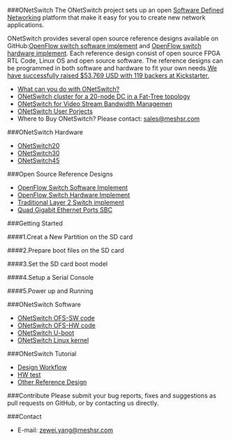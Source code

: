 ###ONetSwitch
The ONetSwitch project sets up an open [Software Defined Networking](https://en.wikipedia.org/wiki/Software-defined_networking) platform that make it easy for you to create new network applications. 

ONetSwitch provides several open source reference designs available on GitHub:[OpenFlow switch software implement](https://github.com/MeshSr/ONetSwitch/wiki/REF-OpenFlowSwitch-SWFT) and [OpenFlow switch hardware implement](https://github.com/MeshSr/ONetSwitch/wiki/REF-OpenFlowSwitch-HWFT). Each reference design consist of open source FPGA RTL Code, Linux OS and open source software. The reference designs can be programmed in both software and hardware to fit your own needs.[We have successfully raised $53,769 USD with 119 backers at Kickstarter.](https://www.kickstarter.com/projects/onetswitch/onetswitch-open-source-hardware-for-networking)


* [What can you do with ONetSwitch?](https://www.youtube.com/watch?v=aebKz1YQQfw)
* [ONetSwitch cluster for a 20-node DC in a Fat-Tree topology](https://www.youtube.com/watch?v=l547FhU6rqo#t=26)
* [ONetSwitch for Video Stream Bandwidth Managemen](https://www.youtube.com/watch?v=9goo1ju4bvQ&feature=youtu.be)
* [ONetSwitch User Porjects](http://onetswitch.org/project.html)
* Where to Buy ONetSwitch? Please contact: sales@meshsr.com

###ONetSwitch Hardware
* [ONetSwitch20](https://github.com/MeshSr/wiki/wiki/ONetSwitch20)
* [ONetSwitch30](https://github.com/MeshSr/wiki/wiki/ONetSwitch30)
* [ONetSwitch45](https://github.com/MeshSr/wiki/wiki/ONetSwitch45)

###Open Source Reference Designs
* [OpenFlow Switch Software Implement](https://github.com/MeshSr/ONetSwitch/wiki/REF-OpenFlowSwitch-SWFT)
* [OpenFlow Switch Hardware Implement](https://github.com/MeshSr/ONetSwitch/wiki/REF-OpenFlowSwitch-HWFT)
* [Traditional Layer 2 Switch implement](https://github.com/MeshSr/ONetSwitch/wiki/REF-Switch)
* [Quad Gigabit Ethernet Ports SBC](https://github.com/MeshSr/ONetSwitch/wiki/REF-NIC)

###Getting Started

####1.Creat a New Partition on the SD card

####2.Prepare boot files on the SD card

####3.Set the SD card boot model

####4.Setup a Serial Console

####5.Power up and Running

###ONetSwitch Software
* [ONetSwitch OFS-SW code](https://github.com/MeshSr/ofs-sw)
* [ONetSwitch OFS-HW code](https://github.com/MeshSr/ofs-hw)
* [ONetSwitch U-boot](https://github.com/MeshSr/u-boot-meshsr)
* [ONetSwitch Linux kernel](https://github.com/MeshSr/linux-meshsr)


###ONetSwitch Tutorial
* [Design Workflow](https://github.com/MeshSr/wiki/wiki/Guide-Workflow)
* [HW test](https://github.com/MeshSr/wiki/wiki/Guide-Getting-Started)
* [Other Reference Design](https://github.com/MeshSr/wiki/wiki/Guide-Reference-Design)

###Contribute
Please submit your bug reports, fixes and suggestions as pull requests on GitHub, or by contacting us directly.

###Contact
* E-mail: zewei.yang@meshsr.com
